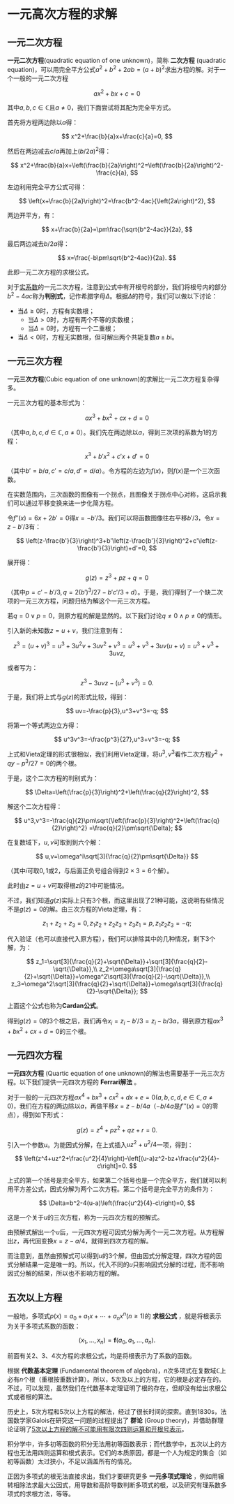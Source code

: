 # 一元高次方程的求解

## 一元二次方程

**一元二次方程**(quadratic equation of one unknown)，简称 **二次方程** (quadratic equation)，可以用完全平方公式$a^2+b^2+2ab=(a+b)^2$求出方程的解。对于一个一般的一元二次方程

$$
ax^2+bx+c=0
$$

其中$a,b,c \in \mathbb{C}$且$a\ne0$，我们下面尝试将其配为完全平方式。

首先将方程两边除以$a$得：

$$
x^2+\frac{b}{a}x+\frac{c}{a}=0,
$$

然后在两边减去$c/a$再加上$(b/2a)^2$得：

$$
x^2+\frac{b}{a}x+\left(\frac{b}{2a}\right)^2=\left(\frac{b}{2a}\right)^2-\frac{c}{a},
$$

左边利用完全平方公式可得：

$$
\left(x+\frac{b}{2a}\right)^2=\frac{b^2-4ac}{\left(2a\right)^2},
$$

两边开平方，有：

$$
x+\frac{b}{2a}=\pm\frac{\sqrt{b^2-4ac}}{2a},
$$

最后两边减去$b/2a$得：

$$
x=\frac{-b\pm\sqrt{b^2-4ac}}{2a}.
$$

此即一元二次方程的求根公式。

对于<u>实系数</u>的一元二次方程，注意到公式中有开根号的部分，我们将根号内的部分$b^2-4ac$称为**判别式**，记作希腊字母$\Delta$。根据$\Delta$的符号，我们可以做以下讨论：

* 当$\Delta\ge0$时，方程有实数根；
    * 当$\Delta>0$时，方程有两个不等的实数根；
    * 当$\Delta=0$时，方程有一个二重根；
* 当$\Delta<0$时，方程无实数根，但可解出两个共轭复数$a\pm b\mathrm{i}$。

## 一元三次方程

**一元三次方程**(Cubic equation of one unknown)的求解比一元二次方程复杂得多。

一元三次方程的基本形式为：

$$
ax^3+bx^2+cx+d=0
$$

（其中$a,b,c,d\in\mathbb C,a\ne0$）。我们先在两边除以$a$，得到三次项的系数为$1$的方程：

$$
x^3+b'x^2+c'x+d'=0
$$

（其中$b'=b/a,c'=c/a,d'=d/a$）。令方程的左边为$f(x)$，则$f(x)$是一个三次函数。

在实数范围内，三次函数的图像有一个拐点，且图像关于拐点中心对称，这启示我们可以通过平移变换来进一步化简方程。

令$f''(x)=6x+2b'=0$得$x=-b'/3$。我们可以将函数图像往右平移$b'/3$，令$x=z-b'/3$有：

$$
\left(z-\frac{b'}{3}\right)^3+b'\left(z-\frac{b'}{3}\right)^2+c'\left(z-\frac{b'}{3}\right)+d'=0,
$$

展开得：

$$
g(z)=z^3+pz+q=0
$$

（其中$p=c'-b'/3,q=2(b')^3/27-b'c'/3+d$）。于是，我们得到了一个缺二次项的一元三次方程，问题归结为解这个一元三次方程。

若$q=0\vee p=0$，则原方程的解是显然的。以下我们讨论$q\ne0 \land p\ne0$的情形。

引入新的未知数$z=u+v$，我们注意到有：

$$
z^3=(u+v)^3=u^3+3u^2v+3uv^2+v^3=u^3+v^3+3uv(u+v)=u^3+v^3+3uvz,
$$

或者写为：

$$
z^3-3uvz-(u^3+v^3)=0.
$$

于是，我们将上式与$g(z)$的形式比较，得到：

$$
uv=-\frac{p}{3},u^3+v^3=-q;
$$

将第一个等式两边立方得：

$$
u^3v^3=-\frac{p^3}{27},u^3+v^3=-q;
$$

上式和Vieta定理的形式很相似，我们利用Vieta定理，将$u^3,v^3$看作二次方程$y^2+qy-p^3/27=0$的两个根。

于是，这个二次方程的判别式为：

$$
\Delta=\left(\frac{p}{3}\right)^2+\left(\frac{q}{2}\right)^2,
$$

解这个二次方程得：

$$
u^3,v^3=-\frac{q}{2}\pm\sqrt{\left(\frac{p}{3}\right)^2+\left(\frac{q}{2}\right)^2}
=\frac{q}{2}\pm\sqrt{\Delta};
$$

在复数域下，$u,v$可取到到六个解：

$$
u,v=\omega^i\sqrt[3]{\frac{q}{2}\pm\sqrt{\Delta}}
$$

（其中$i$可取$0,1$或$2$，与后面正负号组合得到$2\times3=6$个解）。

此时由$z=u+v$可取得根$z$的21中可能情况。

不过，我们知道$g(z)$实际上只有3个根，而这里出现了21种可能，这说明有些情况不是$g(z)=0$的解。由三次方程的Vieta定理，有：

$$
z_1+z_2+z_3=0,z_1z_2+z_2z_3+z_3z_1=p,z_1z_2z_3=-q;
$$

代入验证（也可以直接代入原方程），我们可以排除其中的几种情况，剩下3个解，为：

$$
z_1=\sqrt[3]{\frac{q}{2}+\sqrt{\Delta}}+\sqrt[3]{\frac{q}{2}-\sqrt{\Delta}},\\
z_2=\omega\sqrt[3]{\frac{q}{2}+\sqrt{\Delta}}+\omega^2\sqrt[3]{\frac{q}{2}-\sqrt{\Delta}},\\
z_3=\omega^2\sqrt[3]{\frac{q}{2}+\sqrt{\Delta}}+\omega\sqrt[3]{\frac{q}{2}-\sqrt{\Delta}};
$$

上面这个公式也称为**Cardan公式**。

得到$g(z)=0$的3个根之后，我们再令$x_i=z_i-b'/3=z_i-b/3a$，得到原方程$ax^3+bx^2+cx+d=0$的三个根。

## 一元四次方程

**一元四次方程** (Quartic equation of one unknown)的解法也需要基于一元三次方程。以下我们提供一元四次方程的 **Ferrari解法** 。

对于一般的一元四次方程$ax^4+bx^3+cx^2+dx+e=0(a,b,c,d,e\in\mathbb C,a\ne0)$，我们在方程的两边除以$a$，再做平移$x=z-b/4a$（$-b/4a$是$f'''(x)=0$的零点），得到如下形式：

$$
g(z)=z^4+pz^2+qz+r=0.
$$

引入一个参数$u$。为能因式分解，在上式插入$uz^2+u^2/4$一项，得到：

$$
\left(z^4+uz^2+\frac{u^2}{4}\right)-\left[(u-a)z^2-bz+\frac{u^2}{4}-c\right]=0.
$$

上式的第一个括号是完全平方，如果第二个括号也是一个完全平方，我们就可以利用平方差公式，因式分解为两个二次方程。第二个括号是完全平方的条件为：

$$
\Delta=b^2-4(u-a)\left(\frac{u^2}{4}-c\right)=0,
$$

这是一个关于$u$的三次方程，称为一元四次方程的预解式。

由预解式解出一个$u$后，一元四次方程可因式分解为两个一元二次方程。从方程解出$z$，再代回变换$x=z-a/4$，就得到四次方程的解。

而注意到，虽然由预解式可以得到$u$的3个解，但由因式分解定理，四次方程的因式分解结果一定是唯一的。所以，代入不同的$u$只影响因式分解的过程，而不影响因式分解的结果，所以也不影响方程的解。


## 五次以上方程

一般地，多项式$p(x)=a_0+a_1x+\cdots+a_nx^n(n\ge1)$的 **求根公式** ，就是将根表示为关于多项式系数的函数：

$$
(x_1,\dots,x_n)=\mathbf{f}(a_0,a_1,\dots,a_n).
$$

前面有关2、3、4次方程的求根公式，均是将根表示为了系数的函数。

根据 **代数基本定理** (Fundamental theorem of algebra)，$n$次多项式在复数域$\mathbb{C}$上必有$n$个根（重根按重数计算）。所以，5次及以上的方程，它的根是必定存在的。不过，可以发现，虽然我们在代数基本定理证明了根的存在，但却没有给出求根公式或者根的算法。

历史上，5次方程和5次以上方程的解法，经过了很长时间的探索。直到1830s，法国数学家Galois在研究这一问题的过程提出了 **群论** (Group theory)，并借助群理论证明了<u>5次以上方程的解不可能用有限次四则运算和开根号表示</u>。

积分学中，许多初等函数的积分无法用初等函数表示；而代数学中，五次以上的方程也无法用四则运算和根式表示。它们的本质原因，都是一个人为规定的集合（如初等函数）太过狭小，不足以涵盖所有的情况。

正因为多项式的根无法直接求出，我们才要研究更多 **一元多项式理论** ，例如用辗转相除法求最大公因式，用导数和高阶导数判断多项式的根，以及研究有理系数多项式的求根方法，等等。
